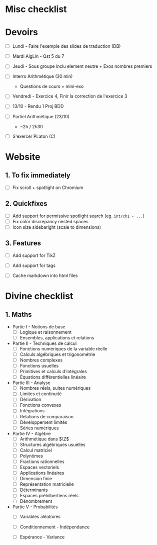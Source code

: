 
# Misc checklist

# Devoirs

- [ ] Lundi - Faire l'exemple des slides de traduction (DB)
- [ ] Mardi AlgLin - Qst 5 du 7
- [ ] Jeudi - Sous groupe inclu element neutre + Exos nombres premiers

- [ ] Interro Arithmétique (30 min)
	- Questions de cours + mini-exo
- [ ] Vendredi - Exercice 4, Finir la correction de l'exercice 3

- [ ] 13/10 - Rendu 1 Proj BDD

- [ ] Partiel Arithmétique (23/10)
	- ~2h / 2h30

- [ ] S'exercer PLaton (C)


# Website
## 1. To fix immediately

- [ ] Fix scroll + spotlight on Chromium

## 2. Quickfixes

- [ ] Add support for permissive spotlight search (eg. `int/ch1 - ...`)
- [ ] Fix color discrepancy nested spaces
- [ ] Icon size sidebaright (scale to dimensions)

## 3. Features

- [ ] Add support for TikZ
- [ ] Add support for tags
- [ ] Cache markdown into html files


# Divine checklist

## 1. Maths

- Partie I - Notions de base
	- [ ] Logique et raisonnement
	- [ ] Ensembles, applications et relations
- Partie II - Techniques de calcul  
	- [ ] Fonctions numériques de la variable réelle
	- [ ] Calculs algébriques et trigonométrie
	- [ ] Nombres complexes 
	- [ ] Fonctions usuelles
	- [ ] Primitives et calculs d'intégrales
	- [ ] Équations différentielles linéaire
- Partie III - Analyse
	- [ ] Nombres réels, suites numériques
	- [ ] Limites et continuité
	- [ ] Dérivation
	- [ ] Fonctions convexes
	- [ ] Intégrations
	- [ ] Relations de comparaison
	- [ ] Développement limités
	- [ ] Séries numériques
- Partie IV - Algèbre
	- [ ] Arithmétique dans $\Z$
	- [ ] Structures algébriques usuelles
	- [ ] Calcul matriciel
	- [ ] Polynômes
	- [ ] Fractions rationnelles
	- [ ] Espaces vectoriels
	- [ ] Applications linéaires
	- [ ] Dimension finie
	- [ ] Représentation matricielle
	- [ ] Déterminants
	- [ ] Espaces préhilbertiens réels
	- [ ] Dénombrement
- Partie V - Probabilités
	- [ ] Variables aléatoires
	- [ ] Conditionnement - Indépendance
	- [ ] Espérance - Variance






